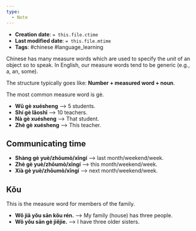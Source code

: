 ```yaml
---
type:
  - Note
---
```

* **Creation date**: `= this.file.ctime`
* **Last modified date**: `= this.file.mtime`
* **Tags**: #chinese #language_learning 

Chinese has many measure words which are used to specify the *unit* of an object so to speak. In English, our measure words tend to be generic (e.g., a, an, some).

The structure typically goes like: **Number + measured word + noun**.

The most common measure word is gè.

* **Wǔ gè xuésheng** --> 5 students.
* **Shí gè lǎoshī** --> 10 teachers.
* **Nà gè xuésheng** --> That student.
* **Zhè gè xuésheng** --> This teacher.

## Communicating time

* **Shàng gè yuè/zhōumò/xīngí** --> last month/weekend/week.
* **Zhè gè yuè/zhōumò/xīngí** --> this month/weekend/week.
* **Xià gè yuè/zhōumò/xīngí** --> next month/weekend/week.

## Kǒu

This is the measure word for members of the family.

* **Wǒ jiā yǒu sān kǒu rén.** --> My family (house) has three people.
* **Wǒ yǒu sān gè jiějie.** --> I have three older sisters.